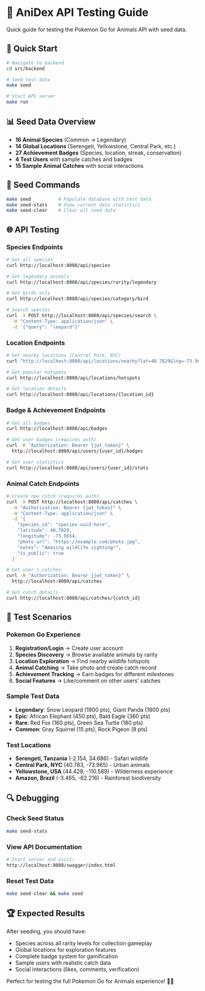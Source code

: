 # 🧪 AniDex API Testing Guide

Quick guide for testing the Pokemon Go for Animals API with seed data.

## 🚀 Quick Start

```bash
# Navigate to backend
cd src/backend

# Seed test data
make seed

# Start API server
make run
```

## 📊 Seed Data Overview

- **16 Animal Species** (Common → Legendary)
- **14 Global Locations** (Serengeti, Yellowstone, Central Park, etc.)
- **27 Achievement Badges** (Species, location, streak, conservation)
- **4 Test Users** with sample catches and badges
- **15 Sample Animal Catches** with social interactions

## 🔧 Seed Commands

```bash
make seed          # Populate database with test data
make seed-stats    # View current data statistics
make seed-clear    # Clear all seed data
```

## 🌐 API Testing

### Species Endpoints
```bash
# Get all species
curl http://localhost:8080/api/species

# Get legendary animals
curl http://localhost:8080/api/species/rarity/legendary

# Get birds only
curl http://localhost:8080/api/species/category/bird

# Search species
curl -X POST http://localhost:8080/api/species/search \
  -H "Content-Type: application/json" \
  -d '{"query": "leopard"}'
```

### Location Endpoints
```bash
# Get nearby locations (Central Park, NYC)
curl "http://localhost:8080/api/locations/nearby?lat=40.7829&lng=-73.9654&radius=50"

# Get popular hotspots
curl http://localhost:8080/api/locations/hotspots

# Get location details
curl http://localhost:8080/api/locations/{location_id}
```

### Badge & Achievement Endpoints
```bash
# Get all badges
curl http://localhost:8080/api/badges

# Get user badges (requires auth)
curl -H "Authorization: Bearer {jwt_token}" \
  http://localhost:8080/api/users/{user_id}/badges

# Get user statistics
curl http://localhost:8080/api/users/{user_id}/stats
```

### Animal Catch Endpoints
```bash
# Create new catch (requires auth)
curl -X POST http://localhost:8080/api/catches \
  -H "Authorization: Bearer {jwt_token}" \
  -H "Content-Type: application/json" \
  -d '{
    "species_id": "species-uuid-here",
    "latitude": 40.7829,
    "longitude": -73.9654,
    "photo_url": "https://example.com/photo.jpg",
    "notes": "Amazing wildlife sighting!",
    "is_public": true
  }'

# Get user's catches
curl -H "Authorization: Bearer {jwt_token}" \
  http://localhost:8080/api/catches

# Get catch details
curl http://localhost:8080/api/catches/{catch_id}
```

## 🎯 Test Scenarios

### Pokemon Go Experience
1. **Registration/Login** → Create user account
2. **Species Discovery** → Browse available animals by rarity
3. **Location Exploration** → Find nearby wildlife hotspots
4. **Animal Catching** → Take photo and create catch record
5. **Achievement Tracking** → Earn badges for different milestones
6. **Social Features** → Like/comment on other users' catches

### Sample Test Data
- **Legendary**: Snow Leopard (1900 pts), Giant Panda (1800 pts)
- **Epic**: African Elephant (450 pts), Bald Eagle (360 pts)
- **Rare**: Red Fox (160 pts), Green Sea Turtle (180 pts)
- **Common**: Gray Squirrel (15 pts), Rock Pigeon (8 pts)

### Test Locations
- **Serengeti, Tanzania** (-2.154, 34.686) - Safari wildlife
- **Central Park, NYC** (40.783, -73.965) - Urban animals
- **Yellowstone, USA** (44.428, -110.589) - Wilderness experience
- **Amazon, Brazil** (-3.465, -62.216) - Rainforest biodiversity

## 🔍 Debugging

### Check Seed Status
```bash
make seed-stats
```

### View API Documentation
```bash
# Start server and visit:
http://localhost:8080/swagger/index.html
```

### Reset Test Data
```bash
make seed-clear && make seed
```

## 🏆 Expected Results

After seeding, you should have:
- Species across all rarity levels for collection gameplay
- Global locations for exploration features
- Complete badge system for gamification
- Sample users with realistic catch data
- Social interactions (likes, comments, verification)

Perfect for testing the full Pokemon Go for Animals experience! 🦁📸
